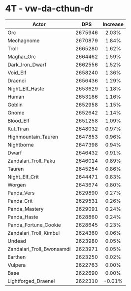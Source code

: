 # 4T - vw-da-cthun-dr
| Actor | DPS | Increase |
|---|:---:|:---:|
|Orc|2675946|2.03%|
|Mechagnome|2670879|1.84%|
|Troll|2665280|1.62%|
|Maghar_Orc|2664462|1.59%|
|Dark_Iron_Dwarf|2662556|1.52%|
|Void_Elf|2658240|1.36%|
|Draenei|2656436|1.29%|
|Night_Elf_Haste|2653629|1.18%|
|Human|2653186|1.16%|
|Goblin|2652958|1.15%|
|Gnome|2652642|1.14%|
|Blood_Elf|2651258|1.09%|
|Kul_Tiran|2648032|0.97%|
|Highmountain_Tauren|2647853|0.96%|
|Nightborne|2647398|0.94%|
|Dwarf|2646432|0.91%|
|Zandalari_Troll_Paku|2646014|0.89%|
|Tauren|2645254|0.86%|
|Night_Elf_Crit|2644471|0.83%|
|Worgen|2643674|0.80%|
|Panda_Vers|2629890|0.27%|
|Panda_Crit|2629531|0.26%|
|Panda_Mastery|2629091|0.24%|
|Panda_Haste|2628860|0.24%|
|Panda_Fortune_Cookie|2628645|0.23%|
|Zandalari_Troll_Kimbul|2624360|0.06%|
|Undead|2623980|0.05%|
|Zandalari_Troll_Bwonsamdi|2623971|0.05%|
|Earthen|2623250|0.02%|
|Vulpera|2622763|0.00%|
|Base|2622690|0.00%|
|Lightforged_Draenei|2622310|-0.01%|
